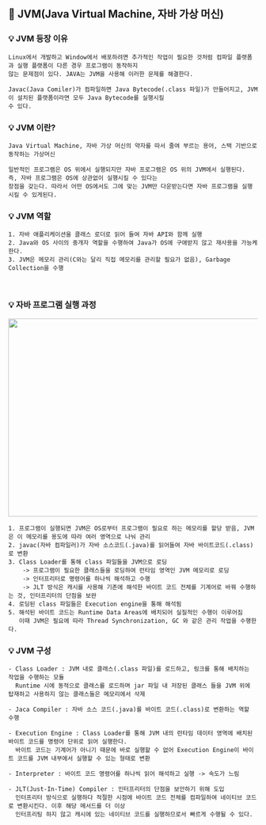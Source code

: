 ## 📘 JVM(Java Virtual Machine, 자바 가상 머신)

### 💡 JVM 등장 이유
 
    Linux에서 개발하고 Window에서 배포하려면 추가적인 작업이 필요한 것처럼 컴파일 플랫폼과 실행 플랫폼이 다른 경우 프로그램이 동작하지 
    않는 문제점이 있다. JAVA는 JVM을 사용해 이러한 문제를 해결한다.
    
    Javac(Java Comiler)가 컴파일하면 Java Bytecode(.class 파일)가 만들어지고, JVM이 설치된 플랫폼이라면 모두 Java Bytecode를 실행시킬 
    수 있다. 

### 💡 JVM 이란?

    Java Virtual Machine, 자바 가상 머신의 약자를 따서 줄여 부르는 용어, 스택 기반으로 동작하는 가상머신
    
    일반적인 프로그램은 OS 위에서 실행되지만 자바 프로그램은 OS 위의 JVM에서 실행된다. 즉, 자바 프로그램은 OS에 상관없이 실행시킬 수 있다는
    장점을 갖는다. 따라서 어떤 OS에서도 그에 맞는 JVM만 다운받는다면 자바 프로그램을 실행시킬 수 있게된다.
    
### 💡 JVM 역할

    1. 자바 애플리케이션을 클래스 로더로 읽어 들여 자바 API와 함께 실행
    2. Java와 OS 사이의 중개자 역할을 수행하여 Java가 OS에 구애받지 않고 재사용을 가능케 한다.
    3. JVM은 메모리 관리(C와는 달리 직접 메모리를 관리할 필요가 없음), Garbage Collection을 수행
</br>

### 💡 자바 프로그램 실행 과정
<p align="center"><img src="https://user-images.githubusercontent.com/45066381/155668918-773efe25-efd9-461f-b9db-d19fdfc31817.png" width="600" height="400"/></p>
    
    1. 프로그램이 실행되면 JVM은 OS로부터 프로그램이 필요로 하는 메모리를 할당 받음, JVM은 이 메모리를 용도에 따라 여러 영역으로 나눠 관리
    2. javac(자바 컴파일러)가 자바 소스코드(.java)를 읽어들여 자바 바이트코드(.class)로 변환
    3. Class Loader를 통해 class 파일들을 JVM으로 로딩
        -> 프로그램이 필요한 클래스들을 로딩하여 런타임 영역인 JVM 메모리로 로딩
        -> 인터프리터로 명령어를 하나씩 해석하고 수행
        -> JLT 방식은 캐시를 사용해 기존에 해석한 바이트 코드 전체를 기계어로 바꿔 수행하는 것, 인터프리터의 단점을 보완
    4. 로딩된 class 파일들은 Execution engine을 통해 해석됨
    5. 해석된 바이트 코드는 Runtime Data Areas에 배치되어 실질적인 수행이 이루어짐
       이때 JVM은 필요에 따라 Thread Synchronization, GC 와 같은 관리 작업을 수행한다.

### 💡 JVM 구성

    - Class Loader : JVM 내로 클래스(.class 파일)를 로드하고, 링크를 통해 배치하는 작업을 수행하는 모듈
      Runtime 시에 동적으로 클래스를 로드하며 jar 파일 내 저장된 클래스 들을 JVM 위에 탑재하고 사용하지 않는 클래스들은 메모리에서 삭제
    
    - Jaca Compiler : 자바 소스 코드(.java)를 바이트 코드(.class)로 변환하는 역할 수행
    
    - Execution Engine : Class Loader를 통해 JVM 내의 런타임 데이터 영역에 배치된 바이트 코드를 명령어 단위로 읽어 실행한다. 
      바이트 코드는 기계어가 아니기 때문에 바로 실행할 수 없어 Execution Engine이 바이트 코드를 JVM 내부에서 실행할 수 있는 형태로 변환
    
    - Interpreter : 바이트 코드 명령어를 하나씩 읽어 해석하고 실행 -> 속도가 느림
    
    - JLT(Just-In-Time) Compiler : 인터프리터의 단점을 보안하기 위해 도입
      인터프리터 방식으로 실행하다 적절한 시점에 바이트 코드 전체를 컴파일하여 네이티브 코드로 변환시킨다. 이후 해당 메서드를 더 이상 
      인터프리팅 하지 않고 캐시에 있는 네이티브 코드를 실행하므로서 빠르게 수행될 수 있다. 
  
